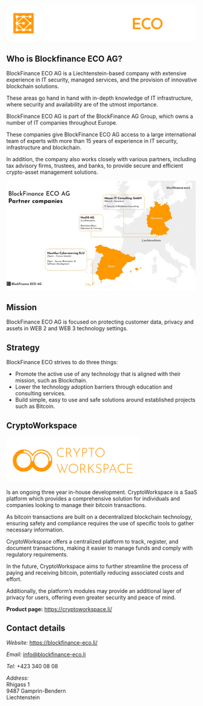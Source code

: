 <img src="https://github.com/Blockfinance-ECO/.github/blob/main/profile/LOGO%20-%20BFECO%20-%20COLOR%20-%202598x500px%20-%20White.png" alt="BFECO Logo" style="width:500px">


## Who is Blockfinance ECO AG?

BlockFinance ECO AG is a Liechtenstein-based company with extensive experience in IT security, managed services, and the provision of innovative blockchain solutions.

These areas go hand in hand with in-depth knowledge of IT infrastructure, where security and availability are of the utmost importance.

BlockFinance ECO AG is part of the BlockFinance AG Group, which owns a number of IT companies throughout Europe. 

These companies give BlockFinance ECO AG access to a large international team of experts with more than 15 years of experience in IT security, infrastructure and blockchain. 

In addition, the company also works closely with various partners, including tax advisory firms, trustees, and banks, to provide secure and efficient crypto-asset management solutions.

<img src="https://github.com/Blockfinance-ECO/.github/blob/main/profile/bfeco_partner_map.png" alt="BlockFinance ECO AG Partner Companies" style="width:500px">


## Mission

BlockFinance ECO AG is focused on protecting customer data, privacy and assets in WEB 2 and WEB 3 technology settings.

## Strategy 

BlockFinance ECO strives to do three things:
- Promote the active use of any technology that is aligned with their mission, such as Blockchain.
- Lower the technology adoption barriers through education and consulting services.
- Build simple, easy to use and safe solutions around established projects such as Bitcoin.

## CryptoWorkspace

<img src="https://github.com/Blockfinance-ECO/.github/blob/main/profile/crwksp_logo.png" alt="CryptoWorkspace Logo" style="width:350px">

Is an ongoing three year in-house development. CryptoWorkspace is a SaaS platform which provides a comprehensive solution for individuals and companies looking to manage their bitcoin transactions. 

As bitcoin transactions are built on a decentralized blockchain technology, ensuring safety and compliance requires the use of specific tools to gather necessary information. 

CryptoWorkspace offers a centralized platform to track, register, and document transactions, making it easier to manage funds and comply with regulatory requirements. 

In the future, CryptoWorkspace aims to further streamline the process of paying and receiving bitcoin, potentially reducing associated costs and effort.

Additionally, the platform’s modules may provide an additional layer of privacy for users, offering even greater security and peace of mind.

__Product page:__ <https://cryptoworkspace.li/>


## Contact details

_Website:_ https://blockfinance-eco.li/

_Email:_   info@blockfinance-eco.li

_Tel:_ +423 340 08 08

_Address:_
<br/>
Rhigass 1 <br/>
9487 Gamprin-Bendern
<br/>
Liechtenstein
